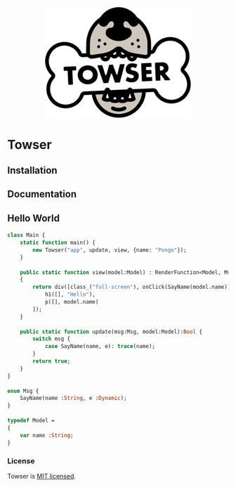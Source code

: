 <div align="center">
	<img alt="Towser" src="Towser.svg" width="66%" height="66%">
</div>

# Towser

## Installation

## Documentation

## Hello World
```haxe
class Main {
	static function main() {
		new Towser("app", update, view, {name: "Pongo"});
	}

	public static function view(model:Model) : RenderFunction<Model, Msg>
	{
		return div([class_("full-screen"), onClick(SayName(model.name))], [
			h1([], "Hello"),
			p([], model.name)
		]);
	}

	public static function update(msg:Msg, model:Model):Bool {
		switch msg {
			case SayName(name, e): trace(name);
		}
		return true;
	}
}

enum Msg {
	SayName(name :String, e :Dynamic);
}

typedef Model =
{
	var name :String;
}

```

### License

Towser is [MIT licensed](./LICENSE).
